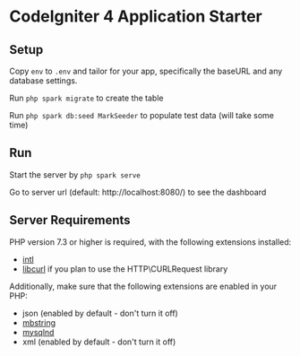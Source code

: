 # CodeIgniter 4 Application Starter

## Setup

Copy `env` to `.env` and tailor for your app, specifically the baseURL
and any database settings.

Run `php spark migrate` to create the table

Run `php spark db:seed MarkSeeder` to populate test data (will take some time)

## Run

Start the server by `php spark serve`

Go to server url (default: http://localhost:8080/) to see the dashboard

## Server Requirements

PHP version 7.3 or higher is required, with the following extensions installed:

- [intl](http://php.net/manual/en/intl.requirements.php)
- [libcurl](http://php.net/manual/en/curl.requirements.php) if you plan to use the HTTP\CURLRequest library

Additionally, make sure that the following extensions are enabled in your PHP:

- json (enabled by default - don't turn it off)
- [mbstring](http://php.net/manual/en/mbstring.installation.php)
- [mysqlnd](http://php.net/manual/en/mysqlnd.install.php)
- xml (enabled by default - don't turn it off)
